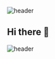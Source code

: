![header](https://capsule-render.vercel.app/api?type=venom&color=auto&height=300&section=header&text=Welcome%20to%20My%20Homepage%20&fontSize=50&theme=tokyonight)
## Hi there 👋


<!--
**Neutrin1/Neutrin1** is a ✨ _special_ ✨ repository because its `README.md` (this file) appears on your GitHub profile.

Here are some ideas to get you started:

- 🔭 I’m currently working on ...
- 🌱 I’m currently learning ...
- 👯 I’m looking to collaborate on ...
- 🤔 I’m looking for help with ...
- 💬 Ask me about ...
- 📫 How to reach me: ...
- 😄 Pronouns: ...
- ⚡ Fun fact: ...
-->


![header](https://capsule-render.vercel.app/api?type=wave&color=auto&height=200&section=header&text=Wish%20u%20have%20a%20nice%20day&fontSize=30&theme=tokyonight)
